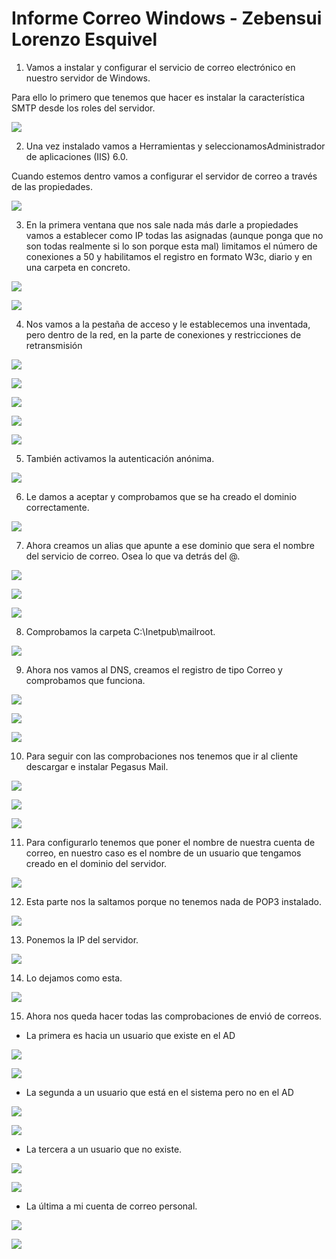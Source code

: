 # Informe Correo Windows - Zebensui Lorenzo Esquivel


1. Vamos a instalar y configurar el servicio de correo electrónico en nuestro servidor de Windows.

Para ello lo primero que tenemos que hacer es instalar la característica SMTP desde los roles del servidor.



![](img/1.png)



2. Una vez instalado vamos a Herramientas y seleccionamosAdministrador de aplicaciones (IIS) 6.0.

Cuando estemos dentro vamos a configurar el servidor de correo a través de las propiedades.



![](img/2.png)



3. En la primera ventana que nos sale nada más darle a propiedades vamos a establecer como IP todas las asignadas (aunque ponga que no son todas realmente si lo son porque esta mal) limitamos el número de conexiones a 50 y habilitamos el registro en formato W3c, diario y en una carpeta en concreto.



![](img/3.png)



![](img/4.png)



4. Nos vamos a la pestaña de acceso y le establecemos una inventada, pero dentro de la red, en la parte de conexiones y restricciones de retransmisión



![](img/5.png)



![](img/6.png)



![](img/7.png)



![](img/8.png)



![](img/9.png)



5. También activamos la autenticación anónima.



![](img/10.png)



6. Le damos a aceptar y comprobamos que se ha creado el dominio correctamente.



![](img/11.png)



7. Ahora creamos un alias que apunte a ese dominio que sera el nombre del servicio de correo. Osea lo que va detrás del @.



![](img/12.png)



![](img/13.png)



![](img/14.png)



8. Comprobamos la carpeta C:\Inetpub\mailroot.



![](img/15.png)



9. Ahora nos vamos al DNS, creamos el registro de tipo Correo y comprobamos que funciona.



![](img/16.png)



![](img/17.png)



![](img/18.png)



10. Para seguir con las comprobaciones nos tenemos que ir al cliente descargar e instalar Pegasus Mail.



![](img/19.png)



![](img/20.png)



![](img/21.png)



11. Para configurarlo tenemos que poner el nombre de nuestra cuenta de correo, en nuestro caso es el nombre de un usuario que tengamos creado en el dominio del servidor.



![](img/22.png)



12. Esta parte nos la saltamos porque no tenemos nada de POP3 instalado.



![](img/23.png)



13. Ponemos la IP del servidor.



![](img/24.png)



14. Lo dejamos como esta.



![](img/25.png)



15. Ahora nos queda hacer todas las comprobaciones de envió de correos.



- La primera es hacia un usuario que existe en el AD


![](img/26.png)



![](img/27.png)



- La segunda a un usuario que está en el sistema pero no en el AD



![](img/32.png)



![](img/33.png)



- La tercera a un usuario que no existe.



![](img/28.png)



![](img/29.png)



- La última a mi cuenta de correo personal.



![](img/30.png)



![](img/31.png)
